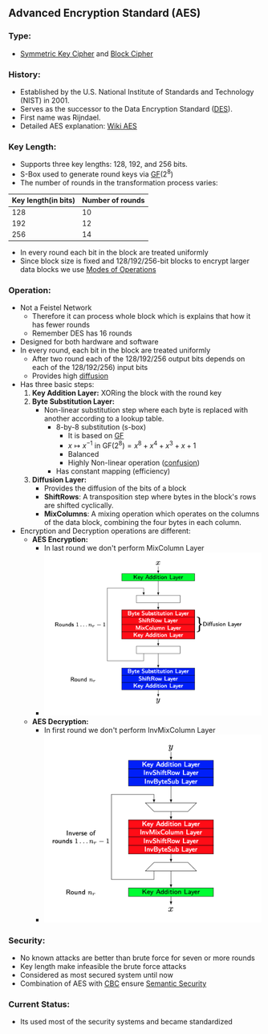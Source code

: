 ## Advanced Encryption Standard (AES)

### Type:
- [Symmetric Key Cipher](Symmetric%20Key%20Cipher.md) and [Block Cipher](Block%20Cipher.md)
### History: 
- Established by the U.S. National Institute of Standards and Technology (NIST) in 2001.
- Serves as the successor to the Data Encryption Standard ([DES](DES.md)).
- First name was Rijndael.
- Detailed AES explanation: [Wiki AES](https://tr.wikipedia.org/wiki/AES)
### Key Length: 
- Supports three key lengths: 128, 192, and 256 bits.
- S-Box used to generate round keys via [GF](GF.md)($2^8$)
- The number of rounds in the transformation process varies:

| Key length(in bits) | Number of rounds |
| ------------------- | ---------------- |
| 128                 | 10               |
| 192                 | 12               |
| 256                 | 14               |
- In every round each bit in the block are treated uniformly
- Since block size is fixed and 128/192/256-bit blocks to encrypt larger data blocks we use [Modes of Operations](Modes%20of%20Operations.md)
### Operation: 
- Not a Feistel Network
	- Therefore it can process whole block which is explains that how it has fewer rounds
	- Remember DES has 16 rounds
- Designed for both hardware and software
- In every round, each bit in the block are treated uniformly
	- After two round each of the 128/192/256 output bits depends on each of the 128/192/256) input bits
	- Provides high [diffusion](Diffusion%20&%20Confusion.md)
- Has three basic steps:
	1. **Key Addition Layer:** XORing the block with the round key
	2. **Byte Substitution Layer:** 
		- Non-linear substitution step where each byte is replaced with another according to a lookup table.
			- 8-by-8 substitution (s-box)
				- It is based on [GF](GF.md)
				- $x \mapsto x^{-1} \text{ in } \text{GF}(2^8) = x^8 + x^4 + x^3 + x + 1$
				- Balanced 
				- Highly Non-linear operation ([confusion](Diffusion%20&%20Confusion.md))
			- Has constant mapping (efficiency)
	3. **Diffusion Layer:** 
		- Provides the diffusion of the bits of a block
		- **ShiftRows**: A transposition step where bytes in the block's rows are shifted cyclically.
		- **MixColumns**: A mixing operation which operates on the columns of the data block, combining the four bytes in each column.
- Encryption and Decryption operations are different:
	- **AES Encryption:**
		- In last round we don't perform MixColumn Layer
		- ![](../../Attachments/AESenc.png)
	- **AES Decryption:**
		- In first round we don't perform InvMixColumn Layer
		- ![](../../Attachments/AESdec.png)
### Security: 
- No known attacks are better than brute force for seven or more rounds
- Key length make infeasible the brute force attacks
- Considered as most secured system until now
- Combination of AES with [CBC](CBC.md) ensure [Semantic Security](Semantic%20Security.md)
### Current Status:
- Its used most of the security systems and became standardized


